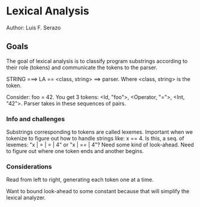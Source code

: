 # Lexical Analysis

Author: Luis F. Serazo

## Goals

The goal of lexical analysis is to classify program substrings according 
to their role (tokens) and communicate the tokens to the parser. 

STRING ===> LA == <class, string> ==> parser. Where <class, string> 
is the token.

Consider: foo = 42. You get 3 tokens: <Id, "foo">,  <Operator, "=">, 
<Int, "42">. Parser takes in these sequences of pairs.

### Info and challenges

Substrings corresponding to tokens are called lexemes. Important when we tokenize 
to figure out how to handle strings like: x == 4. Is this, a seq. of lexemes: 
"x | = | = | 4" or "x | == | 4"? Need some kind of look-ahead. Need to figure out 
where one token ends and another begins. 

### Considerations

Read from left to right, generating each token one at a time.

Want to bound look-ahead to some constant because that will simplify
the lexical analyzer.
